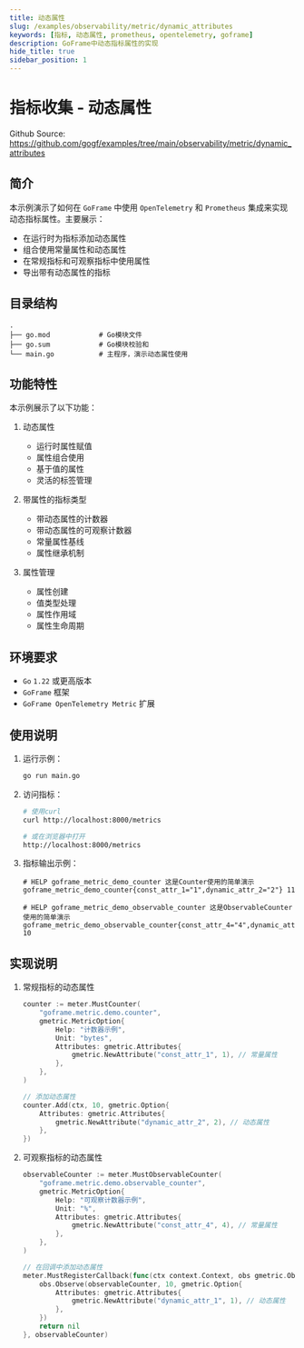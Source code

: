 ```yaml
---
title: 动态属性
slug: /examples/observability/metric/dynamic_attributes
keywords: [指标, 动态属性, prometheus, opentelemetry, goframe]
description: GoFrame中动态指标属性的实现
hide_title: true
sidebar_position: 1
---
```


# 指标收集 - 动态属性

Github Source: https://github.com/gogf/examples/tree/main/observability/metric/dynamic_attributes


## 简介

本示例演示了如何在 `GoFrame` 中使用 `OpenTelemetry` 和 `Prometheus` 集成来实现动态指标属性。主要展示：
- 在运行时为指标添加动态属性
- 组合使用常量属性和动态属性
- 在常规指标和可观察指标中使用属性
- 导出带有动态属性的指标

## 目录结构

```text
.
├── go.mod            # Go模块文件
├── go.sum            # Go模块校验和
└── main.go           # 主程序，演示动态属性使用
```

## 功能特性

本示例展示了以下功能：

1. 动态属性
   - 运行时属性赋值
   - 属性组合使用
   - 基于值的属性
   - 灵活的标签管理

2. 带属性的指标类型
   - 带动态属性的计数器
   - 带动态属性的可观察计数器
   - 常量属性基线
   - 属性继承机制

3. 属性管理
   - 属性创建
   - 值类型处理
   - 属性作用域
   - 属性生命周期

## 环境要求

- `Go` `1.22` 或更高版本
- `GoFrame` 框架
- `GoFrame OpenTelemetry Metric` 扩展

## 使用说明

1. 运行示例：
   ```bash
   go run main.go
   ```

2. 访问指标：
   ```bash
   # 使用curl
   curl http://localhost:8000/metrics
   
   # 或在浏览器中打开
   http://localhost:8000/metrics
   ```

3. 指标输出示例：
   ```text
   # HELP goframe_metric_demo_counter 这是Counter使用的简单演示
   goframe_metric_demo_counter{const_attr_1="1",dynamic_attr_2="2"} 11
   
   # HELP goframe_metric_demo_observable_counter 这是ObservableCounter使用的简单演示
   goframe_metric_demo_observable_counter{const_attr_4="4",dynamic_attr_1="1"} 10
   ```

## 实现说明

1. 常规指标的动态属性
   ```go
   counter := meter.MustCounter(
       "goframe.metric.demo.counter",
       gmetric.MetricOption{
           Help: "计数器示例",
           Unit: "bytes",
           Attributes: gmetric.Attributes{
               gmetric.NewAttribute("const_attr_1", 1), // 常量属性
           },
       },
   )
   
   // 添加动态属性
   counter.Add(ctx, 10, gmetric.Option{
       Attributes: gmetric.Attributes{
           gmetric.NewAttribute("dynamic_attr_2", 2), // 动态属性
       },
   })
   ```

2. 可观察指标的动态属性
   ```go
   observableCounter := meter.MustObservableCounter(
       "goframe.metric.demo.observable_counter",
       gmetric.MetricOption{
           Help: "可观察计数器示例",
           Unit: "%",
           Attributes: gmetric.Attributes{
               gmetric.NewAttribute("const_attr_4", 4), // 常量属性
           },
       },
   )
   
   // 在回调中添加动态属性
   meter.MustRegisterCallback(func(ctx context.Context, obs gmetric.Observer) error {
       obs.Observe(observableCounter, 10, gmetric.Option{
           Attributes: gmetric.Attributes{
               gmetric.NewAttribute("dynamic_attr_1", 1), // 动态属性
           },
       })
       return nil
   }, observableCounter)
   ```
